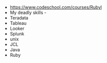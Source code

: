 * https://www.codeschool.com/courses/Rubyl
* My deadly skills - 
* Teradata 
* Tableau
* Looker
* Splunk
* unix
* JCL
* Java
* Ruby
